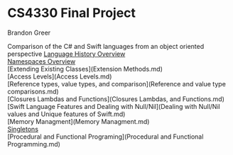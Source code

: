 # CS4330 Final Project

Brandon Greer

Comparison of the C# and Swift languages from an object oriented perspective
[Language History Overview](History.md)</br>
[Namespaces Overview](Namspaces.md)</br>
[Extending Existing Classes](Extension Methods.md)</br>
[Access Levels](Access Levels.md)</br>
[Reference types, value types, and comparison](Reference and value type comparisons.md)</br>
[Closures Lambdas and Functions](Closures Lambdas, and Functions.md)</br>
[Swift Language Features and Dealing with Null/Nil](Dealing with Null/Nil values and Unique features of Swift.md)</br>
[Memory Managment](Memory Managment.md)</br>
[Singletons](Singletons.md)</br>
[Procedural and Functional Programing](Procedural and Functional Programming.md)</br>

